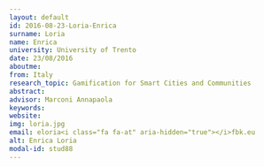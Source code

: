 ```yaml
---
layout: default 
id: 2016-08-23-Loria-Enrica
surname: Loria
name: Enrica
university: University of Trento
date: 23/08/2016
aboutme: 
from: Italy
research_topic: Gamification for Smart Cities and Communities
abstract: 
advisor: Marconi Annapaola
keywords: 
website: 
img: loria.jpg
email: eloria<i class="fa fa-at" aria-hidden="true"></i>fbk.eu
alt: Enrica Loria
modal-id: stud88
---
```


